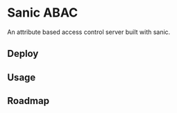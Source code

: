 # Sanic ABAC

An attribute based access control server built with sanic.

## Deploy

## Usage

## Roadmap